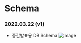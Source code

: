 # Schema
### 2022.03.22 (v1)
+ 중간발표용 DB Schema 
  ![image](https://user-images.githubusercontent.com/61460836/159479168-fe2ccd5c-8108-4b6b-8f3e-ff136639309d.png)
